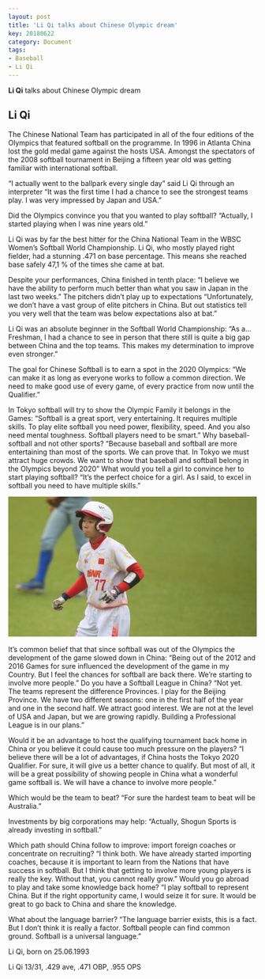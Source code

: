 ```yaml
---
layout: post
title: 'Li Qi talks about Chinese Olympic dream'
key: 20180622
category: Document
tags:
- Baseball
- Li Qi
---
```


**Li Qi** talks about Chinese Olympic dream


<!--more-->

## Li Qi

The Chinese National Team has participated in all of the four editions of the Olympics that featured softball on the programme. In 1996 in Atlanta China lost the gold medal game against the hosts USA.
Amongst the spectators of the 2008 softball tournament in Beijing a fifteen year old was getting familiar with international softball.

“I actually went to the ballpark every single day” said Li Qi through an interpreter “It was the first time I had a chance to see the strongest teams play. I was very impressed by Japan and USA.”

Did the Olympics convince you that you wanted to play softball? “Actually, I started playing when I was nine years old.”

Li Qi was by far the best hitter for the China National Team in the WBSC Women’s Softball World Championship. Li Qi, who mostly played right fielder, had a stunning .471 on base percentage. This means she reached base safely 47,1 % of the times she came at bat.

Despite your performances, China finished in tenth place: “I believe we have the ability to perform much better than what you saw in Japan in the last two weeks.”
The pitchers didn’t play up to expectations “Unfortunately, we don’t have a vast group of elite pitchers in China. But out statistics tell you very well that the team was below expectations also at bat.”

Li Qi was an absolute beginner in the Softball World Championship: “As a…Freshman, I had a chance to see in person that there still is quite a big gap between China and the top teams. This makes my determination to improve even stronger.”

The goal for Chinese Softball is to earn a spot in the 2020 Olympics: “We can make it as long as everyone works to follow a common direction. We need to make good use of every game, of every practice from now until the Qualifier.”

In Tokyo softball will try to show the Olympic Family it belongs in the Games: “Softball is a great sport, very entertaining. It requires multiple skills. To play elite softball you need power, flexibility, speed. And you also need mental toughness. Softball players need to be smart.”
Why baseball-softball and not other sports? “Because baseball and softball are more entertaining than most of the sports. We can prove that. In Tokyo we must attract huge crowds. We want to show that baseball and softball belong in the Olympics beyond 2020”
What would you tell a girl to convince her to start playing softball? “It’s the perfect choice for a girl. As I said, to excel in softball you need to have multiple skills.”

![liqi](/assets/images/LIQI.jpg)

It’s common belief that that since softball was out of the Olympics the development of the game slowed down in China: “Being out of the 2012 and 2016 Games for sure influenced the development of the game in my Country. But I feel the chances for softball are back there. We’re starting to involve more people.”
Do you have a Softball League in China? “Not yet. The teams represent the difference Provinces. I play for the Beijing Province. We have two different seasons: one in the first half of the year and one in the second half. We attract good interest. We are not at the level of USA and Japan, but we are growing rapidly. Building a Professional League is in our plans.”

Would it be an advantage to host the qualifying tournament back home in China or you believe it could cause too much pressure on the players? “I believe there will be a lot of advantages, if China hosts the Tokyo 2020 Qualifier. For sure, it will give us a better chance to qualify. But most of all, it will be a great possibility of showing people in China what a wonderful game softball is. We will have a chance to involve more people.”


Which would be the team to beat? “For sure the hardest team to beat will be Australia.”

Investments by big corporations may help: “Actually, Shogun Sports is already investing in softball.”

Which path should China follow to improve: import foreign coaches or concentrate on recruiting? “I think both. We have already started importing coaches, because it is important to learn from the Nations that have success in softball. But I think that getting to involve more young players is really the key. Without that, you cannot really grow.”
Would you go abroad to play and take some knowledge back home? “I play softball to represent China. But if the right opportunity came, I would seize it for sure. It would be great to go back to China and share the knowledge.

What about the language barrier? “The language barrier exists, this is a fact. But I don’t think it is really a factor. Softball people can find common ground. Softball is a universal language.”

Li Qi, born on 25.06.1993

Li Qi 13/31, .429 ave, .471 OBP, .955 OPS